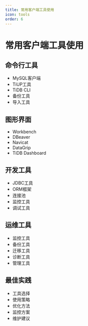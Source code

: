 ```yaml
---
title: 常用客户端工具使用
icon: tools
order: 6
---
```


# 常用客户端工具使用

## 命令行工具
- MySQL客户端
- TiUP工具
- TiDB CLI
- 备份工具
- 导入工具

## 图形界面
- Workbench
- DBeaver
- Navicat
- DataGrip
- TiDB Dashboard

## 开发工具
- JDBC工具
- ORM框架
- 连接池
- 监控工具
- 调试工具

## 运维工具
- 监控工具
- 备份工具
- 迁移工具
- 诊断工具
- 管理工具

## 最佳实践
- 工具选择
- 使用策略
- 优化方法
- 监控方案
- 维护建议
